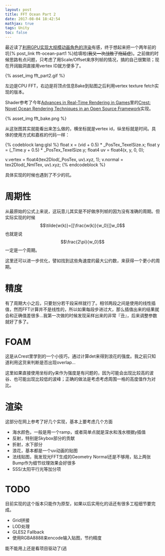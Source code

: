 ```yaml
---
layout: post
title: FFT Ocean Part 2
date: 2017-08-04 18:42:54
mathjax: true
tags: Unity
toc: false
---
```


最近读了[利用GPU实现大规模动画角色的渲染](http://www.cnblogs.com/murongxiaopifu/p/7250772.html)有感，终于想起来把一个两年前的坑{% post_link fft-ocean-part1 %}给填啦(~~我又一次战胜了拖延症~~)。之前做的时候思路有点问题，只考虑了用Scale/Offset来序列帧的情况，搞的自己很繁琐；现在开阔脑洞直接用vertex ID就方便多了。

<!--more-->

{% asset_img fft_part2.gif %}

左边是CPU FFT，右边是将顶点信息Bake到贴图之后利用vertex texture fetch实现的版本。

Shader参考了今年[Advances in Real-Time Rendering in Games](http://advances.realtimerendering.com/s2017/index.html)里的[Crest: Novel Ocean Rendering Techniques in an Open Source Framework](https://github.com/huwb/crest-oceanrender)实现。

{% asset_img fft_bake.png %}

从这张图其实就能看出来怎么做的，横坐标就是vertex id，纵坐标就是时间。具体的使用方式和嘉栋的代码一样：

{% codeblock lang:glsl %}
float x = (vid + 0.5) * _PosTex_TexelSize.x;
float y = (_Time.y + 0.5) * _PosTex_TexelSize.y;
float4 uv = float4(x, y, 0, 0);

v.vertex = float4(tex2Dlod(_PosTex, uv).xyz, 1);
v.normal = tex2Dlod(_NmlTex, uv).xyz;
{% endcodeblock %}

具体实现的时候也遇到了不少的坑。

# 周期性

从最原始的公式上来说，这玩意儿其实是不好做序列帧的因为没有准确的周期。但实际实现的时候$$\tilde{w(k)}=[[\frac{w(k)}{w_0}]]w_0$$也就是说$$\frac{2\pi}{w_0}$$一定是一个周期。

这里还可以进一步优化，譬如找到这些角速度的最大公约数，来获得一个更小的周期。

# 精度

有了周期大小之后，只要划分若干段采样就行了。相邻两段之间是使用的线性插值，然而FFT计算并不是线性的，所以如果每段步进过大，那么插值出来的结果就会和正确值差很多...我第一次做的时候发现采样出来的非常『丑』，后来调整参数就好了多了。

# FOAM

这是从Crest里学到的一个小技巧，通过计算det来得到浪花的强度。我之前只知道利用这货来判断是否出现overlap...

这里如果直接使用坐标的y来作为强度是有问题的，因为可能会出现比较高的波谷、也可能出现比较低的波峰；正确的做法是考虑考虑周围一格的高度值作为对比。

# 渲染

这部分在网上参考了好几个实现，基本上要考虑几个方面

- 海水颜色，一般是用一个ramp，或者简单点就是深水和浅水根据y插值
- 反射，特别是Skybox部分的贡献
- 折射，水下部分
- 浪花，基本都是一个uv动画的贴图
- 法线贴图，我发现光FFT生成的Geometry Normal还是不够用，贴上两张Bump作为细节纹理效果会好很多
- SSS/太阳平行光等加分项

# TODO

目前实现的这个版本只能作为原型，如果以后实用化的话还有很多工程细节要完成。

- Grid拼接
- LOD处理
- GLES2 Fallback
- 使用RGBA8888来encode输入贴图，节约精度

能不能用上还是看项目驱动了(逃